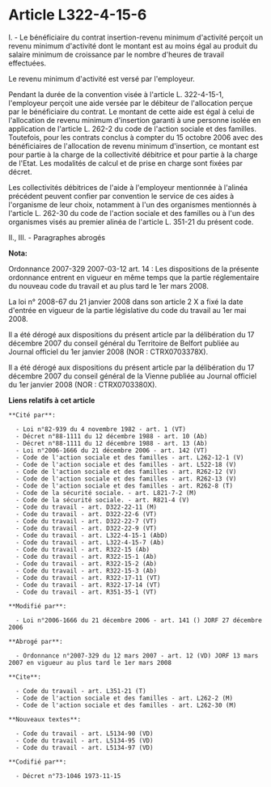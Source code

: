 # Article L322-4-15-6

I. - Le bénéficiaire du contrat insertion-revenu minimum d'activité perçoit un revenu minimum d'activité dont le montant est
au moins égal au produit du salaire minimum de croissance par le nombre d'heures de travail effectuées.

Le revenu minimum d'activité est versé par l'employeur.

Pendant la durée de la convention visée à l'article L. 322-4-15-1, l'employeur perçoit une aide versée par le débiteur de
l'allocation perçue par le bénéficiaire du contrat. Le montant de cette aide est égal à celui de l'allocation de revenu
minimum d'insertion garanti à une personne isolée en application de l'article L. 262-2 du code de l'action sociale et des
familles. Toutefois, pour les contrats conclus à compter du 15 octobre 2006 avec des bénéficiaires de l'allocation de revenu
minimum d'insertion, ce montant est pour partie à la charge de la collectivité débitrice et pour partie à la charge de
l'Etat. Les modalités de calcul et de prise en charge sont fixées par décret.

Les collectivités débitrices de l'aide à l'employeur mentionnée à l'alinéa précédent peuvent confier par convention le
service de ces aides à l'organisme de leur choix, notamment à l'un des organismes mentionnés à l'article L. 262-30 du code de
l'action sociale et des familles ou à l'un des organismes visés au premier alinéa de l'article L. 351-21 du présent code.

II., III. - Paragraphes abrogés

**Nota:**

Ordonnance 2007-329 2007-03-12 art. 14 : Les dispositions de la présente ordonnance entrent en vigueur en même temps que la
partie réglementaire du nouveau code du travail et au plus tard le 1er mars 2008.

La loi n° 2008-67 du 21 janvier 2008 dans son article 2 X a fixé la date d'entrée en vigueur de la partie législative du code
du travail au 1er mai 2008.

Il a été dérogé aux dispositions du présent article par la délibération du 17 décembre 2007 du conseil général du Territoire
de Belfort publiée au Journal officiel du 1er janvier 2008 (NOR : CTRX0703378X).

Il a été dérogé aux dispositions du présent article par la délibération du 17 décembre 2007 du conseil général de la Vienne
publiée au Journal officiel du 1er janvier 2008 (NOR : CTRX0703380X).

**Liens relatifs à cet article**

	**Cité par**:

	  - Loi n°82-939 du 4 novembre 1982 - art. 1 (VT)
	  - Décret n°88-1111 du 12 décembre 1988 - art. 10 (Ab)
	  - Décret n°88-1111 du 12 décembre 1988 - art. 13 (Ab)
	  - Loi n°2006-1666 du 21 décembre 2006 - art. 142 (VT)
	  - Code de l'action sociale et des familles - art. L262-12-1 (V)
	  - Code de l'action sociale et des familles - art. L522-18 (V)
	  - Code de l'action sociale et des familles - art. R262-12 (V)
	  - Code de l'action sociale et des familles - art. R262-13 (V)
	  - Code de l'action sociale et des familles - art. R262-8 (T)
	  - Code de la sécurité sociale. - art. L821-7-2 (M)
	  - Code de la sécurité sociale. - art. R821-4 (V)
	  - Code du travail - art. D322-22-11 (M)
	  - Code du travail - art. D322-22-6 (VT)
	  - Code du travail - art. D322-22-7 (VT)
	  - Code du travail - art. D322-22-9 (VT)
	  - Code du travail - art. L322-4-15-1 (AbD)
	  - Code du travail - art. L322-4-15-7 (Ab)
	  - Code du travail - art. R322-15 (Ab)
	  - Code du travail - art. R322-15-1 (Ab)
	  - Code du travail - art. R322-15-2 (Ab)
	  - Code du travail - art. R322-15-3 (Ab)
	  - Code du travail - art. R322-17-11 (VT)
	  - Code du travail - art. R322-17-14 (VT)
	  - Code du travail - art. R351-35-1 (VT)

	**Modifié par**:

	  - Loi n°2006-1666 du 21 décembre 2006 - art. 141 () JORF 27 décembre 2006

	**Abrogé par**:

	  - Ordonnance n°2007-329 du 12 mars 2007 - art. 12 (VD) JORF 13 mars 2007 en vigueur au plus tard le 1er mars 2008

	**Cite**:

	  - Code du travail - art. L351-21 (T)
	  - Code de l'action sociale et des familles - art. L262-2 (M)
	  - Code de l'action sociale et des familles - art. L262-30 (M)

	**Nouveaux textes**:

	  - Code du travail - art. L5134-90 (VD)
	  - Code du travail - art. L5134-95 (VD)
	  - Code du travail - art. L5134-97 (VD)

	**Codifié par**:

	  - Décret n°73-1046 1973-11-15
